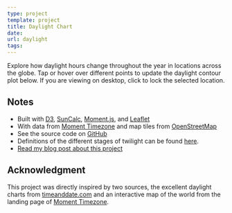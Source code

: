 ```yaml
---
type: project
template: project
title: Daylight Chart
date:
url: daylight
tags:
---
```


<script src="https://cdnjs.cloudflare.com/ajax/libs/suncalc/1.8.0/suncalc.js"></script>
<script src="https://cdnjs.cloudflare.com/ajax/libs/moment.js/2.24.0/moment.min.js"></script>
<script src="https://cdnjs.cloudflare.com/ajax/libs/moment-timezone/0.5.23/moment-timezone-with-data.min.js"></script>
<script src="https://cdnjs.cloudflare.com/ajax/libs/d3/5.9.1/d3.min.js"></script>
<script src="https://unpkg.com/leaflet@1.4.0/dist/leaflet.js"></script>
<script src="https://cdn.jsdelivr.net/npm/leaflet-geometryutil@0.9.1/src/leaflet.geometryutil.min.js"></script>

<link rel="stylesheet" href="https://unpkg.com/leaflet@1.4.0/dist/leaflet.css">
<link rel="stylesheet" type="text/css" href="/css/daylight.css">

Explore how daylight hours change throughout the year in locations
across the globe. Tap or hover over different points to update the
daylight contour plot below. If you are viewing on desktop, click to
lock the selected location.

<div class="wrapper">
    <div id="map"></div>
    <div id="chart"></div>
    <div id="legend"></div>
</div>

<script src="/js/daylight.js"></script>

## Notes

- Built with [D3][d3js], [SunCalc][suncalc], [Moment.js][moment], and
  [Leaflet][leaflet]
- With data from [Moment Timezone][mtz] and map tiles from
  [OpenStreetMap][osm]
- See the source code on [GitHub][github]
- Definitions of the different stages of twilight can be found
[here][twilight-wiki].
- [Read my blog post about this project][blog]

## Acknowledgment

This project was directly inspired by two sources, the excellent
daylight charts from [timeanddate.com][td.com] and an interactive map
of the world from the landing page of [Moment Timezone][mtz].

[twilight-wiki]: https://en.wikipedia.org/wiki/Twilight
[d3js]: https://d3js.org/
[suncalc]: https://github.com/mourner/suncalc
[moment]: http://momentjs.com/
[leaflet]: https://leafletjs.com/
[osm]: https://www.openstreetmap.org/
[mtz]: https://momentjs.com/timezone/
[td.com]: https://www.timeanddate.com/sun/canada/vancouver
[github]: https://github.com/epsalt/daylight
[blog]: /2019/03/daylight
